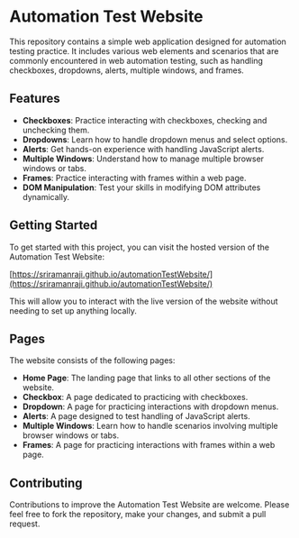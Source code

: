 # Automation Test Website

This repository contains a simple web application designed for automation testing practice. It includes various web elements and scenarios that are commonly encountered in web automation testing, such as handling checkboxes, dropdowns, alerts, multiple windows, and frames.

## Features 

- **Checkboxes**: Practice interacting with checkboxes, checking and unchecking them.
- **Dropdowns**: Learn how to handle dropdown menus and select options.
- **Alerts**: Get hands-on experience with handling JavaScript alerts.
- **Multiple Windows**: Understand how to manage multiple browser windows or tabs.
- **Frames**: Practice interacting with frames within a web page.
- **DOM Manipulation**: Test your skills in modifying DOM attributes dynamically.

## Getting Started

To get started with this project, you can visit the hosted version of the Automation Test Website:

[https://sriramanraji.github.io/automationTestWebsite/](https://sriramanraji.github.io/automationTestWebsite/)

This will allow you to interact with the live version of the website without needing to set up anything locally.

## Pages

The website consists of the following pages:

- **Home Page**: The landing page that links to all other sections of the website.
- **Checkbox**: A page dedicated to practicing with checkboxes.
- **Dropdown**: A page for practicing interactions with dropdown menus.
- **Alerts**: A page designed to test handling of JavaScript alerts.
- **Multiple Windows**: Learn how to handle scenarios involving multiple browser windows or tabs.
- **Frames**: A page for practicing interactions with frames within a web page.

## Contributing

Contributions to improve the Automation Test Website are welcome. Please feel free to fork the repository, make your changes, and submit a pull request.



